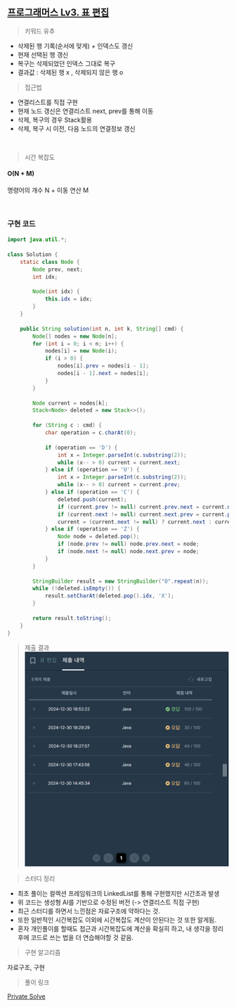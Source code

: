 ## [프로그래머스 Lv3. 표 편집](https://school.programmers.co.kr/learn/courses/30/lessons/81303)

> 키워드 유추
- 삭제된 행 기록(순서에 맞게) + 인덱스도 갱신
- 현재 선택된 행 갱신
- 복구는 삭제되었던 인덱스 그대로 복구
- 결과값 : 삭제된 행 x , 삭제되지 않은 행 o

> 접근법
- 연결리스트를 직접 구현
- 현재 노드 갱신은 연결리스트 next, prev를 통해 이동
- 삭제, 복구의 경우 Stack활용
- 삭제, 복구 시 이전, 다음 노드의 연결정보 갱신

<br/>

> 시간 복잡도

#### O(N + M)

명령어의 개수 N + 이동 연산 M

<br/>

### 구현 코드

```java
import java.util.*;

class Solution {
    static class Node {
        Node prev, next;
        int idx;

        Node(int idx) {
            this.idx = idx;
        }
    }

    public String solution(int n, int k, String[] cmd) {
        Node[] nodes = new Node[n];
        for (int i = 0; i < n; i++) {
            nodes[i] = new Node(i);
            if (i > 0) {
                nodes[i].prev = nodes[i - 1];
                nodes[i - 1].next = nodes[i];
            }
        }

        Node current = nodes[k];
        Stack<Node> deleted = new Stack<>();

        for (String c : cmd) {
            char operation = c.charAt(0);

            if (operation == 'D') {
                int x = Integer.parseInt(c.substring(2));
                while (x-- > 0) current = current.next;
            } else if (operation == 'U') {
                int x = Integer.parseInt(c.substring(2));
                while (x-- > 0) current = current.prev;
            } else if (operation == 'C') {
                deleted.push(current);
                if (current.prev != null) current.prev.next = current.next;
                if (current.next != null) current.next.prev = current.prev;
                current = (current.next != null) ? current.next : current.prev;
            } else if (operation == 'Z') {
                Node node = deleted.pop();
                if (node.prev != null) node.prev.next = node;
                if (node.next != null) node.next.prev = node;
            }
        }

        StringBuilder result = new StringBuilder("O".repeat(n));
        while (!deleted.isEmpty()) {
            result.setCharAt(deleted.pop().idx, 'X');
        }

        return result.toString();
    }
}
```

> 제출 결과
![제출결과](./result.png)
> 

> 스터디 정리
- 최초 풀이는 컬렉션 프레임워크의 LinkedList를 통해 구현했지만 시간초과 발생
- 위 코드는 생성형 AI를 기반으로 수정된 버전 (-> 연결리스트 직접 구현)
- 최근 스터디를 하면서 느낀점은 자료구조에 약하다는 것.
- 또한 일반적인 시간복잡도 이외에 시간복잡도 계산이 안된다는 것 또한 알게됨.
- 혼자 개인풀이를 할때도 접근과 시간복잡도에 계산을 확실히 하고, 내 생각을 정리 후에 코드로 쓰는 법을 더 연습해야할 것 같음.


> 구현 알고리즘
<p> 자료구조, 구현 </p>

> 풀이 링크

[Private Solve](https://github.com/The-Four-Error-Pickers/Algorithm-Study/tree/main/Private%20Solve/프로그래머스/81303.%20%ED%91%9C%20%ED%8E%B8%EC%A7%91/Be-HinD(Ryo))

